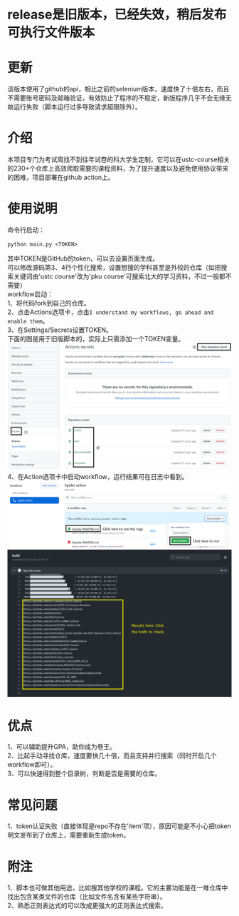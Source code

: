 # release是旧版本，已经失效，稍后发布可执行文件版本
# 更新
该版本使用了github的api，相比之前的selenium版本，速度快了十倍左右，而且不需要账号密码及邮箱验证，有效防止了程序的不稳定，新版程序几乎不会无缘无故运行失败（脚本运行过多导致请求超限除外）。
# 介绍
本项目专门为考试周找不到往年试卷的科大学生定制，它可以在ustc-course相关的230+个仓库上高效爬取需要的课程资料，为了提升速度以及避免使用协议带来的困难，项目部署在github action上。  
# 使用说明
命令行启动：
```shell
python main.py <TOKEN>
```
其中TOKEN是GitHub的token，可以去设置页面生成。  
可以修改源码第3、4行个性化搜索，设置想搜的学科甚至是外校的仓库（如把搜索关键词由'ustc course'改为'pku course'可搜索北大的学习资料，不过一般都不需要）  
workflow启动：  
1、将代码fork到自己的仓库。  
2、点击Actions选项卡，点击`I understand my workflows, go ahead and enable them`。  
3、在Settings/Secrets设置TOKEN。  
下面的图是用于旧版脚本的，实际上只需添加一个TOKEN变量。
![](img/secret.png)
4、在Action选项卡中启动workflow，运行结果可在日志中看到。
![](img/workflow.png)
![](img/log.png)
# 优点
1、可以辅助提升GPA，助你成为卷王。  
2、比起手动寻找仓库，速度要快几十倍，而且支持并行搜索（同时开启几个workflow即可）。  
3、可以快速得到整个目录树，判断是否是需要的仓库。
# 常见问题
1、token认证失败（直接体现是repo不存在'item'项），原因可能是不小心把token明文发布到了仓库上，需要重新生成token。
# 附注
1、脚本也可做其他用途，比如搜其他学校的课程。它的主要功能是在一堆仓库中找出包含某类文件的仓库（比如文件名含有某些字符串）。  
2、熟悉正则表达式的可以改成更强大的正则表达式搜索。
